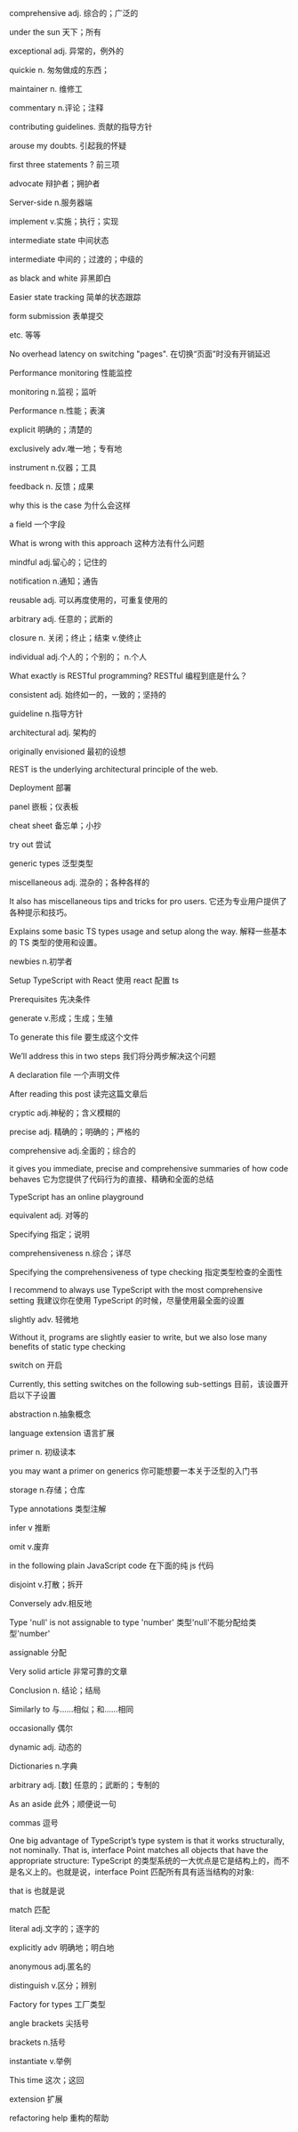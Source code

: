 comprehensive adj. 综合的；广泛的

under the sun 天下；所有

exceptional adj. 异常的，例外的

quickie n. 匆匆做成的东西；

maintainer n. 维修工

commentary n.评论；注释

contributing guidelines. 贡献的指导方针

arouse my doubts. 引起我的怀疑

first three statements ? 前三项

advocate 辩护者；拥护者

Server-side n.服务器端

implement v.实施；执行；实现

intermediate state 中间状态

intermediate 中间的；过渡的；中级的

as black and white 非黑即白

Easier state tracking 简单的状态跟踪

form submission 表单提交

etc. 等等

No overhead latency on switching "pages". 在切换“页面”时没有开销延迟

Performance monitoring 性能监控

monitoring n.监视；监听

Performance n.性能；表演

explicit 明确的；清楚的

exclusively adv.唯一地；专有地

instrument n.仪器；工具

feedback n. 反馈；成果

why this is the case 为什么会这样

a field 一个字段

What is wrong with this approach 这种方法有什么问题

mindful adj.留心的；记住的

notification n.通知；通告

reusable adj. 可以再度使用的，可重复使用的

arbitrary adj. 任意的；武断的

closure n. 关闭；终止；结束 v.使终止

individual adj.个人的；个别的； n.个人

What exactly is RESTful programming? RESTful 编程到底是什么？

consistent adj. 始终如一的，一致的；坚持的

guideline n.指导方针

architectural adj. 架构的

originally envisioned 最初的设想

REST is the underlying architectural principle of the web.

Deployment 部署

panel 嵌板；仪表板

cheat sheet 备忘单；小抄

try out 尝试

generic types 泛型类型

miscellaneous adj. 混杂的；各种各样的

It also has miscellaneous tips and tricks for pro users. 它还为专业用户提供了各种提示和技巧。

Explains some basic TS types usage and setup along the way. 解释一些基本的 TS 类型的使用和设置。

newbies n.初学者

Setup TypeScript with React 使用 react 配置 ts

Prerequisites 先决条件

generate v.形成；生成；生殖

To generate this file 要生成这个文件

We’ll address this in two steps 我们将分两步解决这个问题

A declaration file 一个声明文件

After reading this post 读完这篇文章后

cryptic adj.神秘的；含义模糊的

precise adj. 精确的；明确的；严格的

comprehensive adj.全面的；综合的

it gives you immediate, precise and comprehensive summaries of how code behaves 它为您提供了代码行为的直接、精确和全面的总结

TypeScript has an online playground

equivalent adj. 对等的

Specifying 指定；说明

comprehensiveness n.综合；详尽

Specifying the comprehensiveness of type checking 指定类型检查的全面性

I recommend to always use TypeScript with the most comprehensive setting 我建议你在使用 TypeScript 的时候，尽量使用最全面的设置

slightly adv. 轻微地

Without it, programs are slightly easier to write, but we also lose many benefits of static type checking

switch on 开启

Currently, this setting switches on the following sub-settings 目前，该设置开启以下子设置

abstraction n.抽象概念

language extension 语言扩展

primer n. 初级读本

you may want a primer on generics 你可能想要一本关于泛型的入门书

storage n.存储；仓库

Type annotations 类型注解

infer v 推断

omit v.废弃

in the following plain JavaScript code 在下面的纯 js 代码

disjoint v.打散；拆开

Conversely adv.相反地

Type 'null' is not assignable to type 'number' 类型'null'不能分配给类型'number'

assignable 分配

Very solid article 非常可靠的文章

Conclusion n. 结论；结局

Similarly to 与……相似；和……相同

occasionally 偶尔

dynamic adj. 动态的

Dictionaries n.字典

arbitrary adj. [数] 任意的；武断的；专制的

As an aside 此外；顺便说一句

commas 逗号

One big advantage of TypeScript’s type system is that it works structurally, not nominally. That is, interface Point matches all objects that have the appropriate structure:
TypeScript 的类型系统的一大优点是它是结构上的，而不是名义上的。也就是说，interface Point 匹配所有具有适当结构的对象:

that is 也就是说

match 匹配

literal adj.文字的；逐字的

explicitly adv 明确地；明白地

anonymous adj.匿名的

distinguish v.区分；辨别

Factory for types 工厂类型

angle brackets 尖括号

brackets n.括号

instantiate v.举例

This time 这次；这回

extension 扩展

refactoring help 重构的帮助
